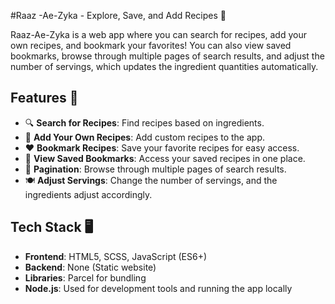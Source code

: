 #Raaz -Ae-Zyka   - Explore, Save, and Add Recipes 🍕

Raaz-Ae-Zyka  is a web app where you can search for recipes, add your own recipes, and bookmark your favorites! You can also view saved bookmarks, browse through multiple pages of search results, and adjust the number of servings, which updates the ingredient quantities automatically.

## Features 🚀

- 🔍 **Search for Recipes**: Find recipes based on ingredients.
- 🍴 **Add Your Own Recipes**: Add custom recipes to the app.
- ❤️ **Bookmark Recipes**: Save your favorite recipes for easy access.
- 📖 **View Saved Bookmarks**: Access your saved recipes in one place.
- 🔄 **Pagination**: Browse through multiple pages of search results.
- 🍽️ **Adjust Servings**: Change the number of servings, and the ingredients adjust accordingly.

## Tech Stack 🖥️

- **Frontend**: HTML5, SCSS, JavaScript (ES6+)
- **Backend**: None (Static website)
- **Libraries**: Parcel for bundling
- **Node.js**: Used for development tools and running the app locally



